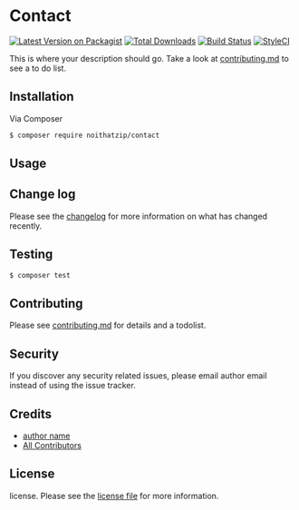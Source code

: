# Contact

[![Latest Version on Packagist][ico-version]][link-packagist]
[![Total Downloads][ico-downloads]][link-downloads]
[![Build Status][ico-travis]][link-travis]
[![StyleCI][ico-styleci]][link-styleci]

This is where your description should go. Take a look at [contributing.md](contributing.md) to see a to do list.

## Installation

Via Composer

``` bash
$ composer require noithatzip/contact
```

## Usage

## Change log

Please see the [changelog](changelog.md) for more information on what has changed recently.

## Testing

``` bash
$ composer test
```

## Contributing

Please see [contributing.md](contributing.md) for details and a todolist.

## Security

If you discover any security related issues, please email author email instead of using the issue tracker.

## Credits

- [author name][link-author]
- [All Contributors][link-contributors]

## License

license. Please see the [license file](license.md) for more information.

[ico-version]: https://img.shields.io/packagist/v/noithatzip/contact.svg?style=flat-square
[ico-downloads]: https://img.shields.io/packagist/dt/noithatzip/contact.svg?style=flat-square
[ico-travis]: https://img.shields.io/travis/noithatzip/contact/master.svg?style=flat-square
[ico-styleci]: https://styleci.io/repos/12345678/shield

[link-packagist]: https://packagist.org/packages/noithatzip/contact
[link-downloads]: https://packagist.org/packages/noithatzip/contact
[link-travis]: https://travis-ci.org/noithatzip/contact
[link-styleci]: https://styleci.io/repos/12345678
[link-author]: https://github.com/noithatzip
[link-contributors]: ../../contributors
